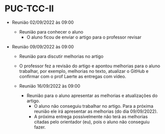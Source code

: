 # PUC-TCC-II

* Reunião 02/09/2022 às 09:00
  * Reunião  para conhecer o aluno
    * O aluno ficou de enviar o artigo para o professor revisar
 
 
* Reunião 09/09/2022 às 09:00
  * Reunião  para discutir melhorias no artigo 
  * O professor fez a revisão do artigo e apontou melhorias para o aluno trabalhar, por exemplo, melhorias no texto, atualizar o GitHub e confirmar com o prof Laerte as entregas com vídeo. 
  
  * Reunião 16/09/2022 às 09:00
    * Reunião  para o aluno apresentar as melhorias e atualizações do artigo.
      * O aluno não conseguiu  trabalhar no artigo. Para a próxima reunião ele irá apresentar as melhorias (do dia 09/09/2022). 
      * A próxima entrega possívelmente não terá as melhorias citadas pelo orientador (eu), pois o aluno não conseguiu fazer.
